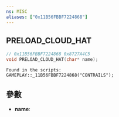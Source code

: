 ```yaml
---
ns: MISC
aliases: ["0x11B56FBBF7224868"]
---
```

## PRELOAD_CLOUD_HAT

```c
// 0x11B56FBBF7224868 0x8727A4C5
void PRELOAD_CLOUD_HAT(char* name);
```

```
Found in the scripts:  
GAMEPLAY::_11B56FBBF7224868("CONTRAILS");  
```

## 參數
* **name**: 

